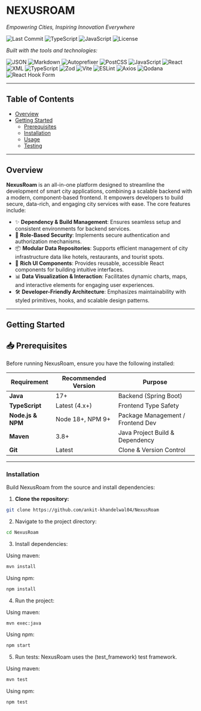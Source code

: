# NEXUSROAM

*Empowering Cities, Inspiring Innovation Everywhere*

![Last Commit](https://img.shields.io/github/last-commit/ankit-khandelwal04/NexusRoam) 
![TypeScript](https://img.shields.io/badge/language-TypeScript-blue) 
![JavaScript](https://img.shields.io/badge/language-JavaScript-yellow) 
![License](https://img.shields.io/github/license/ankit-khandelwal04/NexusRoam)

*Built with the tools and technologies:*

![JSON](https://img.shields.io/badge/-JSON-informational)
![Markdown](https://img.shields.io/badge/-Markdown-black)
![Autoprefixer](https://img.shields.io/badge/-Autoprefixer-ff69b4)
![PostCSS](https://img.shields.io/badge/-PostCSS-orange)
![JavaScript](https://img.shields.io/badge/-JavaScript-yellow)
![React](https://img.shields.io/badge/-React-blue)
![XML](https://img.shields.io/badge/-XML-lightblue)
![TypeScript](https://img.shields.io/badge/-TypeScript-blue)
![Zod](https://img.shields.io/badge/-Zod-purple)
![Vite](https://img.shields.io/badge/-Vite-9467bd)
![ESLint](https://img.shields.io/badge/-ESLint-blueviolet)
![Axios](https://img.shields.io/badge/-Axios-ff1493)
![Qodana](https://img.shields.io/badge/-Qodana-green)
![React Hook Form](https://img.shields.io/badge/-ReactHookForm-pink)

---

## Table of Contents

- [Overview](#overview)
- [Getting Started](#getting-started)
  - [Prerequisites](#prerequisites)
  - [Installation](#installation)
  - [Usage](#usage)
  - [Testing](#testing)

---

## Overview

**NexusRoam** is an all-in-one platform designed to streamline the development of smart city applications, combining a scalable backend with a modern, component-based frontend. It empowers developers to build secure, data-rich, and engaging city services with ease. The core features include:

- ✨ **Dependency & Build Management**: Ensures seamless setup and consistent environments for backend services.
- 🔐 **Role-Based Security**: Implements secure authentication and authorization mechanisms.
- 📦 **Modular Data Repositories**: Supports efficient management of city infrastructure data like hotels, restaurants, and tourist spots.
- 🎨 **Rich UI Components**: Provides reusable, accessible React components for building intuitive interfaces.
- 📊 **Data Visualization & Interaction**: Facilitates dynamic charts, maps, and interactive elements for engaging user experiences.
- 🛠️ **Developer-Friendly Architecture**: Emphasizes maintainability with styled primitives, hooks, and scalable design patterns.

---

## Getting Started

## 📥 Prerequisites
Before running NexusRoam, ensure you have the following installed:

| Requirement       | Recommended Version | Purpose                           |
| ----------------- | ------------------- | --------------------------------- |
| **Java**          | 17+                 | Backend (Spring Boot)             |
| **TypeScript**    | Latest (4.x+)       | Frontend Type Safety              |
| **Node.js & NPM** | Node 18+, NPM 9+    | Package Management / Frontend Dev |
| **Maven**         | 3.8+                | Java Project Build & Dependency   |
| **Git**           | Latest              | Clone & Version Control           |

---

### Installation

Build NexusRoam from the source and install dependencies:

1. **Clone the repository:**

```bash
git clone https://github.com/ankit-khandelwal04/NexusRoam
``` 

2. Navigate to the project directory:

```bash
cd NexusRoam
```

3. Install dependencies:

Using maven:

```bash
mvn install
```

Using npm:

```bash
npm install
```

4. Run the project:

Using maven:

```bash
mvn exec:java
```

Using npm:

```bash
npm start
```

5. Run tests:
NexusRoam uses the (test_framework) test framework.

Using maven:

```bash
mvn test
```

Using npm:

```bash
npm test
```
